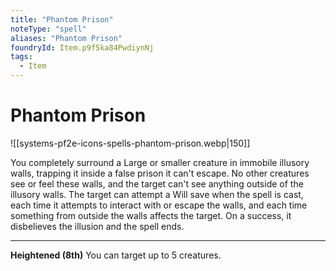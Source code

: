 ```yaml
---
title: "Phantom Prison"
noteType: "spell"
aliases: "Phantom Prison"
foundryId: Item.p9f5ka84PwdiynNj
tags:
  - Item
---
```


# Phantom Prison
![[systems-pf2e-icons-spells-phantom-prison.webp|150]]

You completely surround a Large or smaller creature in immobile illusory walls, trapping it inside a false prison it can't escape. No other creatures see or feel these walls, and the target can't see anything outside of the illusory walls. The target can attempt a Will save when the spell is cast, each time it attempts to interact with or escape the walls, and each time something from outside the walls affects the target. On a success, it disbelieves the illusion and the spell ends.

* * *

**Heightened (8th)** You can target up to 5 creatures.
